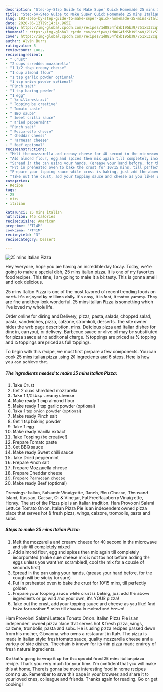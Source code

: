 ```yaml
---
description: "Step-by-Step Guide to Make Super Quick Homemade 25 mins Italian Pizza"
title: "Step-by-Step Guide to Make Super Quick Homemade 25 mins Italian Pizza"
slug: 193-step-by-step-guide-to-make-super-quick-homemade-25-mins-italian-pizza
date: 2020-06-13T19:14:14.965Z
image: https://img-global.cpcdn.com/recipes/1d8854fd5b195ba9/751x532cq70/25-mins-italian-pizza-recipe-main-photo.jpg
thumbnail: https://img-global.cpcdn.com/recipes/1d8854fd5b195ba9/751x532cq70/25-mins-italian-pizza-recipe-main-photo.jpg
cover: https://img-global.cpcdn.com/recipes/1d8854fd5b195ba9/751x532cq70/25-mins-italian-pizza-recipe-main-photo.jpg
author: Alvin Burns
ratingvalue: 5
reviewcount: 10022
recipeingredient:
- " Crust"
- "2 cups shredded mozzarella"
- "1 1/2 tbsp creamy cheese"
- "1 cup almond flour"
- "1 tsp garlic powder optional"
- "1 tsp onion powder optional"
- "Pinch salt"
- "1 tsp baking powder"
- "1 egg"
- " Vanilla extract"
- " Topping be creative"
- " Tomato paste"
- " BBQ sauce"
- " Sweet chilli sauce"
- " Dried peppermint"
- "Pinch salt"
- " Mozzarella cheese"
- " Cheddar cheese"
- " Parmesan cheese"
- " Beef optional"
recipeinstructions:
- "Melt the mozzarella and creamy cheese for 40 second in the microwave and stir till completely mixed"
- "Add almond flour, egg and spices then mix again till completely incorporated (make sure cheese mix is not too hot before adding the eggs unless you want&#39;em scrambled!, cool the mix for a couple of seconds first)"
- "Spread in the pan using your hands, (grease your hand before, for the dough will be sticky for sure)"
- "Put in preheated oven to bake the crust for 10/15 mins, till perfectly golden"
- "Prepare your topping sauce while crust is baking, just add the above ingredients or go wild and your own, it&#39;s YOUR pizza!"
- "Take out the crust, add your topping sauce and cheese as you like! And bake for another 5 mins till cheese is melted and brown!"
categories:
- Recipe
tags:
- 25
- mins
- italian

katakunci: 25 mins italian 
nutrition: 245 calories
recipecuisine: American
preptime: "PT14M"
cooktime: "PT41M"
recipeyield: "3"
recipecategory: Dessert

---
```



![25 mins Italian Pizza](https://img-global.cpcdn.com/recipes/1d8854fd5b195ba9/751x532cq70/25-mins-italian-pizza-recipe-main-photo.jpg)

Hey everyone, hope you are having an incredible day today. Today, we're going to make a special dish, 25 mins italian pizza. It is one of my favorites food recipes. This time, I am going to make it a bit tasty. This is gonna smell and look delicious.

25 mins Italian Pizza is one of the most favored of recent trending foods on earth. It's enjoyed by millions daily. It's easy, it is fast, it tastes yummy. They are fine and they look wonderful. 25 mins Italian Pizza is something which I've loved my whole life.

Order online for dining and Delivery, pizza, pasta, salads, chopped salad, pasta, sandwiches, pizza, calzone, stromboli, desserts. The site owner hides the web page description. mins. Delicious pizza and Italian dishes for dine in, carryout, or delivery. Barbecue sauce or olive oil may be substituted for pizza sauce at no additional charge. ¼ toppings are priced as ½ topping and ¾ toppings are priced as full toppings.


To begin with this recipe, we must first prepare a few components. You can cook 25 mins italian pizza using 20 ingredients and 6 steps. Here is how you can achieve that.

<!--inarticleads1-->

##### The ingredients needed to make 25 mins Italian Pizza:

1. Take  Crust
1. Get 2 cups shredded mozzarella
1. Take 1 1/2 tbsp creamy cheese
1. Make ready 1 cup almond flour
1. Make ready 1 tsp garlic powder (optional)
1. Take 1 tsp onion powder (optional)
1. Make ready Pinch salt
1. Get 1 tsp baking powder
1. Take 1 egg
1. Make ready  Vanilla extract
1. Take  Topping (be creative!)
1. Prepare  Tomato paste
1. Get  BBQ sauce
1. Make ready  Sweet chilli sauce
1. Take  Dried peppermint
1. Prepare Pinch salt
1. Prepare  Mozzarella cheese
1. Prepare  Cheddar cheese
1. Prepare  Parmesan cheese
1. Make ready  Beef (optional)


Dressings: Italian, Balsamic Vinaigrette, Ranch, Bleu Cheese, Thousand Island, Russian, Caesar, Oil &amp; Vinegar, Fat FreeRaspberry Vinaigrette, Honey. The art of the Pizza pie is an Italian tradition. Ham Provoloni Salami Lettuce Tomato Onion. Italian Pizza Pie is an independent owned pizza place that serves hot &amp; fresh pizza, wings, calzone, trombolis, pasta and subs. 

<!--inarticleads2-->

##### Steps to make 25 mins Italian Pizza:

1. Melt the mozzarella and creamy cheese for 40 second in the microwave and stir till completely mixed
1. Add almond flour, egg and spices then mix again till completely incorporated (make sure cheese mix is not too hot before adding the eggs unless you want&#39;em scrambled!, cool the mix for a couple of seconds first)
1. Spread in the pan using your hands, (grease your hand before, for the dough will be sticky for sure)
1. Put in preheated oven to bake the crust for 10/15 mins, till perfectly golden
1. Prepare your topping sauce while crust is baking, just add the above ingredients or go wild and your own, it&#39;s YOUR pizza!
1. Take out the crust, add your topping sauce and cheese as you like! And bake for another 5 mins till cheese is melted and brown!


Ham Provoloni Salami Lettuce Tomato Onion. Italian Pizza Pie is an independent owned pizza place that serves hot &amp; fresh pizza, wings, calzone, trombolis, pasta and subs. He is using pizza recipes passed down from his mother, Giovanna, who owns a restaurant in Italy. The pizza is made in Italian style: fresh tomato sauce, quality mozzarella cheese and a variety of side dishes. The chain is known for its thin pizza made entirely of fresh natural ingredients. 

So that's going to wrap it up for this special food 25 mins italian pizza recipe. Thank you very much for your time. I'm confident that you will make this at home. There is gonna be more interesting food in home recipes coming up. Remember to save this page in your browser, and share it to your loved ones, colleague and friends. Thanks again for reading. Go on get cooking!
